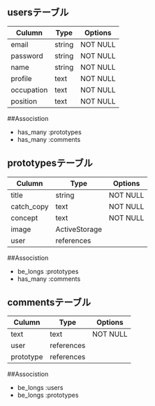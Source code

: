 ## usersテーブル 
| Culumn     | Type   | Options  | 
| ---------- | ------ | -------- | 
| email      | string | NOT NULL | 
| password   | string | NOT NULL | 
| name       | string | NOT NULL | 
| profile    | text   | NOT NULL | 
| occupation | text   | NOT NULL | 
| position   | text   | NOT NULL | 

##Associstion
- has_many :prototypes
- has_many :comments

## prototypesテーブル
| Culumn     | Type          | Options  | 
| ---------- | ------------- | -------- | 
| title      | string        | NOT NULL | 
| catch_copy | text          | NOT NULL | 
| concept    | text          | NOT NULL | 
| image      | ActiveStorage |          | 
| user       | references    |          | 

##Associstion
- be_longs :prototypes
- has_many :comments

## commentsテーブル
| Culumn    | Type       | Options  | 
| --------- | ---------- | -------- | 
| text      | text       | NOT NULL | 
| user      | references |          | 
| prototype | references |          | 

##Associstion
- be_longs :users
- be_longs :prototypes

